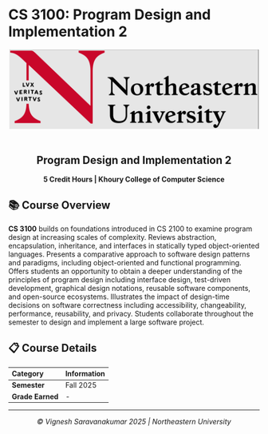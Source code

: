 # CS 3100: Program Design and Implementation 2

<div align="center">
  <img src="image.png" width="500" style="background-color: white;">
  <br><br>
  <h2>Program Design and Implementation 2</h2>
  <p><strong>5 Credit Hours | Khoury College of Computer Science</strong></p>
</div>

## 📚 Course Overview

**CS 3100** builds on foundations introduced in CS 2100 to examine program design at increasing scales of complexity. Reviews abstraction, encapsulation, inheritance, and interfaces in statically typed object-oriented languages. Presents a comparative approach to software design patterns and paradigms, including object-oriented and functional programming. Offers students an opportunity to obtain a deeper understanding of the principles of program design including interface design, test-driven development, graphical design notations, reusable software components, and open-source ecosystems. Illustrates the impact of design-time decisions on software correctness including accessibility, changeability, performance, reusability, and privacy. Students collaborate throughout the semester to design and implement a large software project.

## 📋 Course Details

| Category                    | Information |
| :-------------------------- | :---------- |
| **Semester**                | Fall 2025   |
| **Grade Earned**            | - |


---

<div align="center">
  <p><em>© Vignesh Saravanakumar 2025 | Northeastern University</em></p>
</div>
